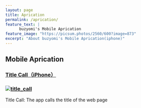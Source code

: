 ```yaml
---
layout: page
title: Aprication
permalink: /aprication/
feature_text: |
      buzyomi's Mobile Aprication
feature_image: "https://picsum.photos/2560/600?image=873"
excerpt: "About buzyomi's Mobile Aprication(iphone)"
---
```



## Mobile Aprication

### [Title Call（iPhone）](/title_call/index "title_call")

### [![title_call](/assets/title_call/Icon-App-83.5x83.5@2x.png)](/title_call/index "title_call apri for iphone")

Title Call: The app calls the title of the web page


